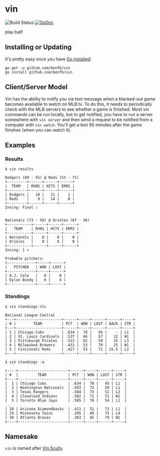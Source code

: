 # vin
![Build Status](https://img.shields.io/travis/benfb/vin.svg?style=flat-square)
[![GoDoc](https://img.shields.io/badge/api-reference-blue.svg?style=flat-square)](https://godoc.org/github.com/benfb/vin)

play ball!

Installing or Updating
----------------------
It's pretty easy once you have [Go installed](https://golang.org/dl/):

```
go get -u github.com/benfb/vin
go install github.com/benfb/vin
```

Client/Server Model
-------------------
Vin has the ability to notify you via text message when a blacked-out game becomes available to watch on MLB.tv. To do this, it needs to periodically check with the MLB servers to see whether a game is finished. Most vin commands can be run locally, but to get notified, you have to run a server somewhere with `vin server` and then send a request to be notified from a computer with `vin watch`. You'll get a text 90 minutes after the game finishes (when you can watch it).

Examples
--------
### Results
```
$ vin results

Dodgers (69 - 55) @ Reds (53 - 71)
+---------+------+------+------+
|  TEAM   | RUNS | HITS | ERRS |
+---------+------+------+------+
| Dodgers |   18 |   21 |    1 |
| Reds    |    9 |   14 |    0 |
+---------+------+------+------+
Inning: Final ✓


Nationals (73 - 50) @ Orioles (67 - 56)
+-----------+------+------+------+
|   TEAM    | RUNS | HITS | ERRS |
+-----------+------+------+------+
| Nationals |    0 |    0 |    0 |
| Orioles   |    0 |    0 |    0 |
+-----------+------+------+------+
Inning: 1 ▾

Probable pitchers:
+-------------+-----+------+
|   PITCHER   | WON | LOST |
+-------------+-----+------+
| A.J. Cole   |   0 |    0 |
| Dylan Bundy |   6 |    4 |
+-------------+-----+------+
```

### Standings
```
$ vin standings nlc

National League Central
+---+---------------------+------+-----+------+------+-----+
| # |        TEAM         | PCT  | WON | LOST | BACK | STR |
+---+---------------------+------+-----+------+------+-----+
| 1 | Chicago Cubs        | .634 |  78 |   45 |    - | L1  |
| 2 | St. Louis Cardinals | .537 |  66 |   57 |   12 | W1  |
| 3 | Pittsburgh Pirates  | .512 |  62 |   59 |   15 | L3  |
| 4 | Milwaukee Brewers   | .431 |  53 |   70 |   25 | W1  |
| 5 | Cincinnati Reds     | .427 |  53 |   71 | 25.5 | L2  |
+---+---------------------+------+-----+------+------+-----+

$ vin standings -a

+----+-----------------------+------+-----+------+-----+
| #  |         TEAM          | PCT  | WON | LOST | STR |
+----+-----------------------+------+-----+------+-----+
|  1 | Chicago Cubs          | .634 |  78 |   45 | L1  |
|  2 | Washington Nationals  | .593 |  73 |   50 | L1  |
|  3 | Texas Rangers         | .584 |  73 |   52 | L2  |
|  4 | Cleveland Indians     | .582 |  71 |   51 | W1  |
|  5 | Toronto Blue Jays     | .565 |  70 |   54 | L1  |
...
| 28 | Arizona Diamondbacks  | .411 |  51 |   73 | L1  |
| 29 | Minnesota Twins       | .395 |  49 |   75 | L4  |
| 30 | Atlanta Braves        | .363 |  45 |   79 | W1  |
+----+-----------------------+------+-----+------+-----+
```

###
Namesake
--------
`vin` is named after [Vin Scully](https://en.wikipedia.org/wiki/Vin_Scully).
